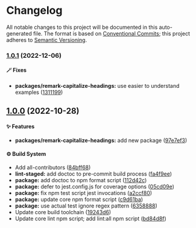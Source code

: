 # Changelog

All notable changes to this project will be documented in this auto-generated
file. The format is based on [Conventional Commits][1]; this project adheres to
[Semantic Versioning][2].

### [1.0.1][3] (2022-12-06)

#### 🪄 Fixes

- **packages/remark-capitalize-headings:** use easier to understand examples
  ([1311199][4])

## [1.0.0][5] (2022-10-28)

#### ✨ Features

- **packages/remark-capitalize-headings:** add new package ([97e7ef3][6])

#### ⚙️ Build System

- Add all-contributors ([84bff68][7])
- **lint-staged:** add doctoc to pre-commit build process ([fa4f9ee][8])
- **package:** add doctoc to npm format script ([112d42c][9])
- **package:** defer to jest.config.js for coverage options ([05cd09e][10])
- **package:** fix npm test script jest invocations ([a2ccf80][11])
- **package:** update core npm format script ([c9d61ba][12])
- **package:** use actual test ignore regex pattern ([6358888][13])
- Update core build toolchain ([19243d6][14])
- Update core lint npm script; add lint:all npm script ([bd84d8f][15])

[1]: https://conventionalcommits.org
[2]: https://semver.org
[3]:
  https://github.com/Xunnamius/unified-utils/compare/remark-capitalize-headings@1.0.0...remark-capitalize-headings@1.0.1
[4]:
  https://github.com/Xunnamius/unified-utils/commit/1311199e584bd9a867e448ab69e8507c3e768183
[5]:
  https://github.com/Xunnamius/unified-utils/compare/05cd09e0cf13f18fa56f6156516bcf546b1238e6...remark-capitalize-headings@1.0.0
[6]:
  https://github.com/Xunnamius/unified-utils/commit/97e7ef33888a54b4fadff9a67684e3f63ed3786c
[7]:
  https://github.com/Xunnamius/unified-utils/commit/84bff68339c7a742c104c0f2545fe62b28c8b473
[8]:
  https://github.com/Xunnamius/unified-utils/commit/fa4f9ee3f9cd922875cf077f6d8b74105f0ba55e
[9]:
  https://github.com/Xunnamius/unified-utils/commit/112d42c6999f758ff618f4e116eb7cf38c09f77c
[10]:
  https://github.com/Xunnamius/unified-utils/commit/05cd09e0cf13f18fa56f6156516bcf546b1238e6
[11]:
  https://github.com/Xunnamius/unified-utils/commit/a2ccf801276c84e54d3fc1afaad574f78408d86f
[12]:
  https://github.com/Xunnamius/unified-utils/commit/c9d61bacbd52bc76b05abd3426474bf0176c3cd9
[13]:
  https://github.com/Xunnamius/unified-utils/commit/63588887a7377f3ee7488b19c87f1f2bf1faa811
[14]:
  https://github.com/Xunnamius/unified-utils/commit/19243d623ba14cfd629c5e4632e6a75de508592b
[15]:
  https://github.com/Xunnamius/unified-utils/commit/bd84d8fc1fb5c4d1828a16a47214a6730f34899a
